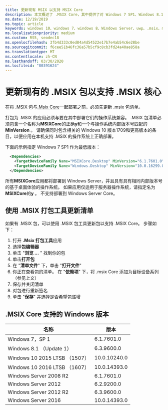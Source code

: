 ```yaml
---
title: 更新现有 MSIX 以支持 MSIX Core
description: 本文概述了 .MSIX Core，其中提供了对 Windows 7 SP1、Windows 8.1、当前支持的 Windows Server （带有桌面体验）和 Windows 10 版本1709（秋季周年更新）的 .MSIX 支持。
ms.date: 12/19/2019
ms.topic: article
keywords: windows 10、windows 7、windows 8、Windows Server、uwp、.msix、msixcore、1709、1703、1607、1511、1507
ms.localizationpriority: medium
ms.custom: RS5, seodec18
ms.openlocfilehash: 3fb4d333c0ed84a4d54522e17b7e4ab54c6e28be
ms.sourcegitcommit: f6cee51b46fc36a57b5cf9c8cb3fd24a40ae858a
ms.translationtype: MT
ms.contentlocale: zh-CN
ms.lasthandoff: 03/30/2020
ms.locfileid: "80391624"
---
```

# <a name="update-your-existing-msix-package-to-support-msix-core"></a>更新现有的 .MSIX 包以支持 .MSIX 核心

在将 .MSIX 包与[.Msix Core](msixcore.md)一起部署之前，必须先更新 .msix 包清单。

打包为 .MSIX 的应用必须与要在其中部署它们的操作系统兼容。 .MSIX 包清单必须包含一个名称为**MSIXCore**的正确**y**和一个与操作系统内部版本号匹配的**MinVersion** 。 请确保同时包含相关的 Windows 10 版本1709和更高版本的条目，以便应用在本机支持 .MSIX 的操作系统上正确部署。

下面的示例指定 Windows 7 SP1 作为最低版本：

```xml
  <Dependencies>
    <TargetDeviceFamily Name="MSIXCore.Desktop" MinVersion="6.1.7601.0" MaxVersionTested="10.0.10240.0" />
    <TargetDeviceFamily Name="Windows.Desktop" MinVersion="10.0.16299.0" MaxVersionTested="10.0.18362.0" />
  </Dependencies>
```

所有**MSIXCore**应用都将部署到 Windows Server，并且具有具有相同内部版本号的基于桌面体验的操作系统。 如果应用仅适用于服务器操作系统，请指定名为**MSIXCore**的**y** 。 不支持部署到 Windows Server Core。

## <a name="update-manifest-using-the-msix-packaging-tool"></a>使用 .MSIX 打包工具更新清单 
如果有 .MSIX 包，可以使用 .MSIX 包工具更新包以支持 .MSIX Core。 步骤如下： 
1. 打开 **.Msix 打包工具**应用
2. 选择**包编辑器** 
3. 单击 "**浏览 ...** " 找到你的包
4. 单击**打开包**
5. 在 "**清单文件**" 下，单击 "**打开文件**"
6. 你正在查看包的清单。 在 "**依赖项**" 下，将 .msix Core 添加为目标设备系列（参见上文）
7. 保存并关闭清单 
8. 对包进行重新签名 
9. 单击 "**保存**" 并选择是否希望包递增 

## <a name="windows-versions-supported-by-msix-core"></a>.MSIX Core 支持的 Windows 版本

| 名称 | 版本 |
|------|---------|
| Windows 7，SP 1| 6.1.7601.0|
| Windows 8.1 （Update 1） |6.3.9600.0|
| Windows 10 2015 LTSB （1507）|10.0.10240.0|
| Windows 10 2016 LTSB （1607）|10.0.14393.0|
| Windows Server 2008 R2| 6.1.7601.0|
| Windows Server 2012| 6.2.9200.0|
| Windows Server 2012 R2| 6.3.9600.0|
| Windows Server 2016 | 10.0.14393.0|
